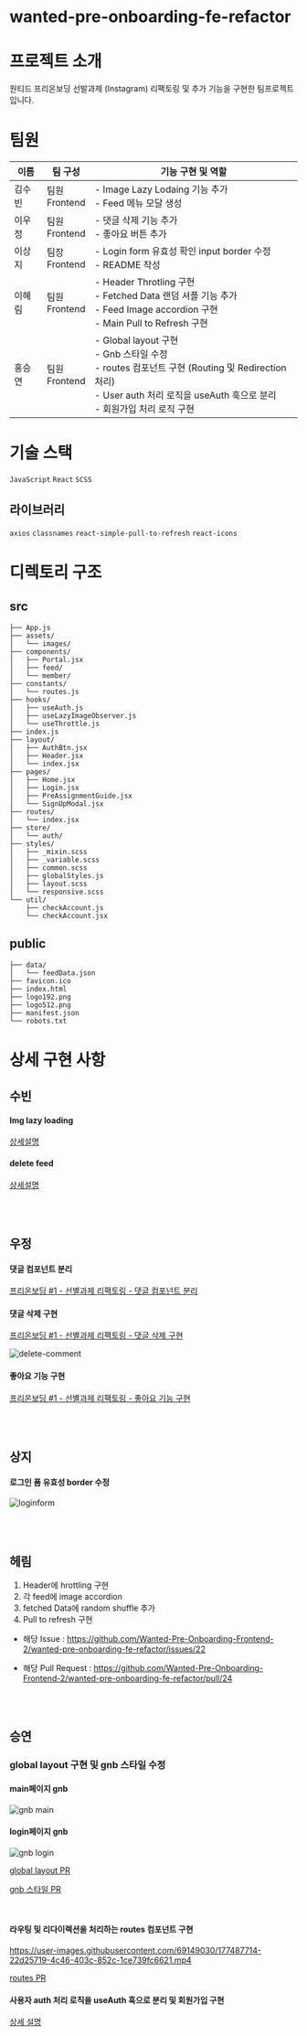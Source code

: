 # wanted-pre-onboarding-fe-refactor

# 프로젝트 소개

원티드 프리온보딩 선발과제 (Instagram)
리팩토링 및 추가 기능을 구현한 팀프로젝트 입니다.

# 팀원

| 이름   | 팀 구성             | 기능 구현 및 역할                                                                                                                                                                         |
| ------ | ------------------- | ----------------------------------------------------------------------------------------------------------------------------------------------------------------------------------------- |
| 김수빈 | 팀원 </br> Frontend | - Image Lazy Lodaing 기능 추가 </br> - Feed 메뉴 모달 생성                                                                                                                                |
| 이우정 | 팀원 </br> Frontend | - 댓글 삭제 기능 추가 </br> - 좋아요 버튼 추가                                                                                                                                            |
| 이상지 | 팀장 </br> Frontend | - Login form 유효성 확인 input border 수정 </br> - README 작성                                                                                                                            |
| 이혜림 | 팀원 </br> Frontend | - Header Throtling 구현 </br> - Fetched Data 랜덤 셔플 기능 추가 </br> - Feed Image accordion 구현 </br> - Main Pull to Refresh 구현                                                      |
| 홍승연 | 팀원 </br> Frontend | - Global layout 구현 </br> - Gnb 스타일 수정 </br> - routes 컴포넌트 구현 (Routing 및 Redirection 처리) </br> - User auth 처리 로직을 useAuth 훅으로 분리 </br> - 회원가입 처리 로직 구현 |

# 기술 스택

`JavaScript`
`React`
`SCSS`

## 라이브러리

`axios`
`classnames`
`react-simple-pull-to-refresh`
`react-icons`

# 디렉토리 구조

## src

```text
├── App.js
├── assets/
│   └── images/
├── components/
│   ├── Portal.jsx
│   ├── feed/
│   └── member/
├── constants/
│   └── routes.js
├── hooks/
│   ├── useAuth.js
│   ├── useLazyImageObserver.js
│   └── useThrottle.js
├── index.js
├── layout/
│   ├── AuthBtn.jsx
│   ├── Header.jsx
│   └── index.jsx
├── pages/
│   ├── Home.jsx
│   ├── Login.jsx
│   ├── PreAssignmentGuide.jsx
│   └── SignUpModal.jsx
├── routes/
│   └── index.jsx
├── store/
│   └── auth/
├── styles/
│   ├── _mixin.scss
│   ├── _variable.scss
│   ├── common.scss
│   ├── globalStyles.js
│   ├── layout.scss
│   └── responsive.scss
└── util/
    ├── checkAccount.js
    └── checkAccount.jsx
```

## public

```
├── data/
│   └── feedData.json
├── favicon.ico
├── index.html
├── logo192.png
├── logo512.png
├── manifest.json
└── robots.txt
```

# 상세 구현 사항

## 수빈

#### Img lazy loading

[상세설명](https://github.com/Wanted-Pre-Onboarding-Frontend-2/wanted-pre-onboarding-fe-refactor/pull/6)

#### delete feed

[상세설명](https://github.com/Wanted-Pre-Onboarding-Frontend-2/wanted-pre-onboarding-fe-refactor/pull/31)

</br>
</br>

## 우정

#### 댓글 컴포넌트 분리

[프리온보딩 #1 - 선별과제 리팩토링 - 댓글 컴포넌트 분리](https://velog.io/@eeeve/%EC%9B%90%ED%8B%B0%EB%93%9C-%ED%94%84%EB%A6%AC%EC%98%A8%EB%B3%B4%EB%94%A9-1-%EB%8C%93%EA%B8%80-%EC%BB%B4%ED%8F%AC%EB%84%8C%ED%8A%B8-%EB%B6%84%EB%A6%AC%ED%95%98%EA%B8%B0)

#### 댓글 삭제 구현

[프리온보딩 #1 - 선별과제 리팩토링 - 댓글 삭제 구현](https://velog.io/@eeeve/%EC%9B%90%ED%8B%B0%EB%93%9C-%ED%94%84%EB%A6%AC%EC%98%A8%EB%B3%B4%EB%94%A9-1-%EB%8C%93%EA%B8%80-%EC%82%AD%EC%A0%9C-%EA%B5%AC%ED%98%84%ED%95%98%EA%B8%B0)

![delete-comment](https://user-images.githubusercontent.com/92660097/177489077-f7b4912b-9bf0-41eb-a616-7c5c903a87bb.gif)


#### 좋아요 기능 구현

[프리온보딩 #1 - 선별과제 리팩토링 - 좋아요 기능 구현](https://velog.io/@eeeve/%EC%9B%90%ED%8B%B0%EB%93%9C-%ED%94%84%EB%A6%AC%EC%98%A8%EB%B3%B4%EB%94%A9-1-%EC%A2%8B%EC%95%84%EC%9A%94-%EA%B5%AC%ED%98%84%ED%95%98%EA%B8%B0)

</br>
</br>

## 상지

#### 로그인 폼 유효성 border 수정

![loginform](https://user-images.githubusercontent.com/92660097/177489200-965aba8b-7685-4c85-9225-14090fa761b2.gif)


</br>
</br>

## 헤림

1. Header에 hrottling 구현
2. 각 feed에 image accordion
3. fetched Data에 random shuffle 추가
4. Pull to refresh 구현


- 해당 Issue : https://github.com/Wanted-Pre-Onboarding-Frontend-2/wanted-pre-onboarding-fe-refactor/issues/22

- 해당 Pull Request : https://github.com/Wanted-Pre-Onboarding-Frontend-2/wanted-pre-onboarding-fe-refactor/pull/24

</br>
</br>

## 승연

### global layout 구현 및 gnb 스타일 수정

#### main페이지 gnb

![gnb main](https://user-images.githubusercontent.com/69149030/177479896-b0f93f75-9254-4d89-ab3d-f765cbe337cd.png)

#### login페이지 gnb

![gnb login](https://user-images.githubusercontent.com/69149030/177479853-dec1a4bd-0cd9-49f7-937d-0045ee43f023.png)

[global layout PR](https://github.com/Wanted-Pre-Onboarding-Frontend-2/wanted-pre-onboarding-fe-refactor/pull/4)

[gnb 스타일 PR](https://github.com/Wanted-Pre-Onboarding-Frontend-2/wanted-pre-onboarding-fe-refactor/pull/18)

<br />

#### 라우팅 및 리다이렉션을 처리하는 routes 컴포넌트 구현

https://user-images.githubusercontent.com/69149030/177487714-22d25719-4c46-403c-852c-1ce739fc6621.mp4

[routes PR](https://github.com/Wanted-Pre-Onboarding-Frontend-2/wanted-pre-onboarding-fe-refactor/pull/21)

#### 사용자 auth 처리 로직을 useAuth 훅으로 분리 및 회원가입 구현

[상세 설명](https://github.com/Wanted-Pre-Onboarding-Frontend-2/wanted-pre-onboarding-fe-refactor/pull/26)

